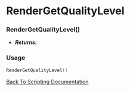 # RenderGetQualityLevel

### RenderGetQualityLevel()
- ***Returns:*** 

### Usage

```Lua
RenderGetQualityLevel()
```


[Back To Scripting Documentation](../README.md)
